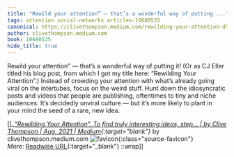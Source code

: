 ```yaml
---
title: "Rewild your attention” — that’s a wonderful way of putting ..."
tags: attention social-networks articles-10680535
canonical: https://clivethompson.medium.com/rewilding-your-attention-d518ede18855
author: clivethompson.medium.com
book: 10680535
hide_title: true
---
```


Rewild your attention” — that’s a wonderful way of putting it! (Or as CJ Eller titled his blog post, from which I got my title here: “Rewilding Your Attention”.)
Instead of crowding your attention with what’s already going viral on the intertubes, focus on the weird stuff. Hunt down the idiosyncratic posts and videos that people are publishing, oftentimes to tiny and niche audiences. It’s decidedly unviral culture — but it’s more likely to plant in your mind the seed of a rare, new idea.


[[<cite>_[“Rewilding Your Attention”. To find truly interesting ideas, step… | by Clive Thompson | Aug, 2021 | Medium](https://clivethompson.medium.com/rewilding-your-attention-d518ede18855){:target="_blank"}_</cite> by clivethompson.medium.com ![favicon](https://s2.googleusercontent.com/s2/favicons?domain=clivethompson.medium.com){:class="source-favicon"}<br>
_More_: [Readwise URL](https://readwise.io/open/220326757){:target="_blank"}
::wrap]]